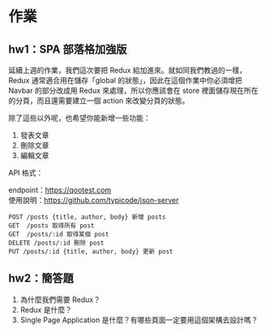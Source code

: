 # 作業

## hw1：SPA 部落格加強版

延續上週的作業，我們這次要把 Redux 給加進來。就如同我們教過的一樣，Redux 通常適合用在儲存「global 的狀態」，因此在這個作業中你必須增把 Navbar 的部分改成用 Redux 來處理，所以你應該會在 store 裡面儲存現在所在的分頁，而且還需要建立一個 action 來改變分頁的狀態。

除了這些以外呢，也希望你能新增一些功能：

1. 發表文章
2. 刪除文章
3. 編輯文章

API 格式：

endpoint：https://qootest.com   
使用說明：https://github.com/typicode/json-server

```
POST /posts {title, author, body} 新增 posts
GET  /posts 取得所有 post
GET  /posts/:id 取得某個 post
DELETE /posts/:id 刪除 post
PUT /posts/:id {title, author, body} 更新 post
```


## hw2：簡答題

1. 為什麼我們需要 Redux？
2. Redux 是什麼？
3. Single Page Application 是什麼？有哪些頁面一定要用這個架構去設計嗎？

